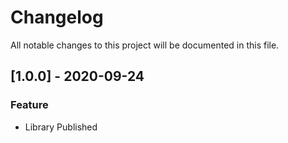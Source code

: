 # Changelog
All notable changes to this project will be documented in this file.

## [1.0.0] - 2020-09-24
### Feature
- Library Published
